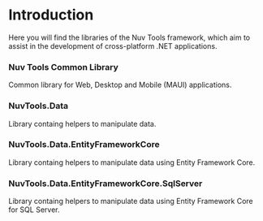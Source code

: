 # Introduction

Here you will find the libraries of the Nuv Tools framework, which aim to assist in the development of cross-platform .NET applications.

### Nuv Tools Common Library

Common library for Web, Desktop and Mobile (MAUI) applications.

### NuvTools.Data
Library containg helpers to manipulate data.

### NuvTools.Data.EntityFrameworkCore
Library containg helpers to manipulate data using Entity Framework Core.

### NuvTools.Data.EntityFrameworkCore.SqlServer
Library containg helpers to manipulate data using Entity Framework Core for SQL Server.